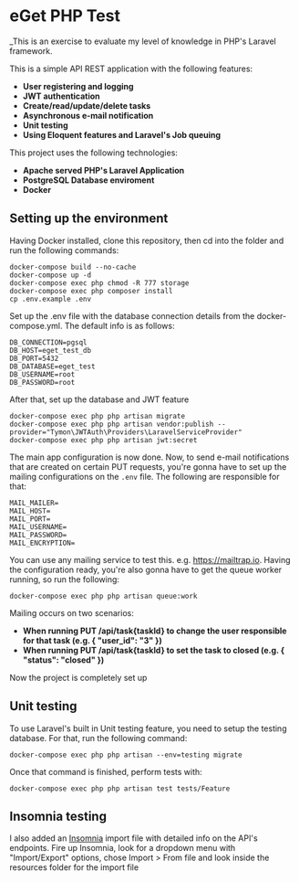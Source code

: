 # eGet PHP Test

_This is an exercise to evaluate my level of knowledge in PHP's Laravel framework.

This is a simple API REST application with the following features:
- **User registering and logging**
- **JWT authentication**
- **Create/read/update/delete tasks**
- **Asynchronous e-mail notification**
- **Unit testing**
- **Using Eloquent features and Laravel's Job queuing**

This project uses the following technologies:
- **Apache served PHP's Laravel Application**
- **PostgreSQL Database enviroment**
- **Docker**

## Setting up the environment

Having Docker installed, clone this repository, then cd into the folder and run the following commands:
```
docker-compose build --no-cache
docker-compose up -d
docker-compose exec php chmod -R 777 storage
docker-compose exec php composer install
cp .env.example .env
```
Set up the .env file with the database connection details from the docker-compose.yml. The default info is as follows:
```
DB_CONNECTION=pgsql
DB_HOST=eget_test_db
DB_PORT=5432
DB_DATABASE=eget_test
DB_USERNAME=root
DB_PASSWORD=root
```
After that, set up the database and JWT feature
```
docker-compose exec php php artisan migrate
docker-compose exec php php artisan vendor:publish --provider="Tymon\JWTAuth\Providers\LaravelServiceProvider"
docker-compose exec php php artisan jwt:secret
```
The main app configuration is now done. Now, to send e-mail notifications that are created on certain PUT requests, you're gonna have to set up the mailing configurations on the ```.env``` file. The following are responsible for that:
```
MAIL_MAILER=
MAIL_HOST=
MAIL_PORT=
MAIL_USERNAME=
MAIL_PASSWORD=
MAIL_ENCRYPTION=
````
You can use any mailing service to test this. e.g. https://mailtrap.io. Having the configuration ready, you're also gonna have to get the queue worker running, so run the following:
```
docker-compose exec php php artisan queue:work
```
Mailing occurs on two scenarios:
- **When running PUT /api/task{taskId} to change the user responsible for that task (e.g. { "user_id": "3" })**
- **When running PUT /api/task{taskId} to set the task to closed (e.g. { "status": "closed" })**

Now the project is completely set up

## Unit testing
To use Laravel's built in Unit testing feature, you need to setup the testing database. For that, run the following command:
```
docker-compose exec php php artisan --env=testing migrate
```
Once that command is finished, perform tests with:
```
docker-compose exec php php artisan test tests/Feature
```

## Insomnia testing
I also added an [Insomnia](https://insomnia.rest/download) import file with detailed info on the API's endpoints. Fire up Insomnia, look for a dropdown menu with "Import/Export" options, chose Import > From file and look inside the resources folder for the import file

